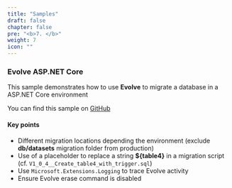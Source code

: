 ```yaml
---
title: "Samples"
draft: false
chapter: false
pre: "<b>7. </b>"
weight: 7
icon: ""
---
```


### Evolve ASP.NET Core

This sample demonstrates how to use **Evolve** to migrate a database in a ASP.NET Core environment

<i class="fa fa-hand-o-right"></i> You can find this sample on [GitHub](https://github.com/lecaillon/Evolve/tree/master/samples/Evolve/AspNetCoreSample)

#### Key points

- Different migration locations depending the environment (exclude **db/datasets** migration folder from production)
- Use of a placeholder to replace a string **${table4}** in a migration script (cf. `V1_0_4__Create_table4_with_trigger.sql`)
- Use `Microsoft.Extensions.Logging` to trace Evolve activity
- Ensure Evolve erase command is disabled
